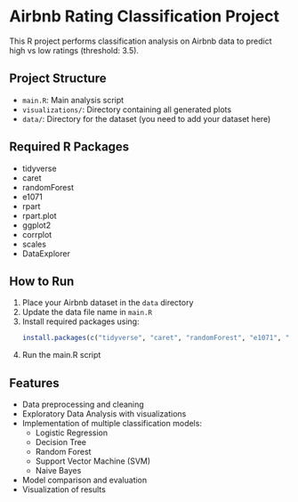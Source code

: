 # Airbnb Rating Classification Project

This R project performs classification analysis on Airbnb data to predict high vs low ratings (threshold: 3.5).

## Project Structure
- `main.R`: Main analysis script
- `visualizations/`: Directory containing all generated plots
- `data/`: Directory for the dataset (you need to add your dataset here)

## Required R Packages
- tidyverse
- caret
- randomForest
- e1071
- rpart
- rpart.plot
- ggplot2
- corrplot
- scales
- DataExplorer

## How to Run
1. Place your Airbnb dataset in the `data` directory
2. Update the data file name in `main.R`
3. Install required packages using:
   ```R
   install.packages(c("tidyverse", "caret", "randomForest", "e1071", "rpart", "rpart.plot", "ggplot2", "corrplot", "scales", "DataExplorer"))
   ```
4. Run the main.R script

## Features
- Data preprocessing and cleaning
- Exploratory Data Analysis with visualizations
- Implementation of multiple classification models:
  - Logistic Regression
  - Decision Tree
  - Random Forest
  - Support Vector Machine (SVM)
  - Naive Bayes
- Model comparison and evaluation
- Visualization of results 